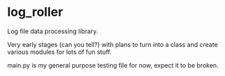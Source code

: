 # log_roller
Log file data processing library.

Very early stages (can you tell?) with plans to turn into a class and create various modules for lots of fun stuff.

main.py is my general purpose testing file for now, expect it to be broken.
